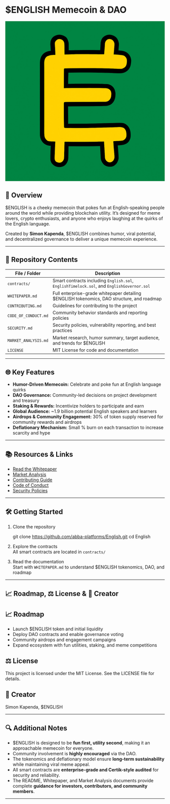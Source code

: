 # $ENGLISH Memecoin & DAO

![ENGLISH Logo](./branding/englishcoin.jpg)  

## 🚀 Overview

$ENGLISH is a cheeky memecoin that pokes fun at English-speaking people around the world while providing blockchain utility. It’s designed for meme lovers, crypto enthusiasts, and anyone who enjoys laughing at the quirks of the English language.  

Created by **Simon Kapenda**, $ENGLISH combines humor, viral potential, and decentralized governance to deliver a unique memecoin experience.

---

## 📄 Repository Contents

| File / Folder | Description |
|---------------|-------------|
| `contracts/` | Smart contracts including `English.sol`, `EnglishTimelock.sol`, and `EnglishGovernor.sol` |
| `WHITEPAPER.md` | Full enterprise-grade whitepaper detailing $ENGLISH tokenomics, DAO structure, and roadmap |
| `CONTRIBUTING.md` | Guidelines for contributing to the project |
| `CODE_OF_CONDUCT.md` | Community behavior standards and reporting policies |
| `SECURITY.md` | Security policies, vulnerability reporting, and best practices |
| `MARKET_ANALYSIS.md` | Market research, humor summary, target audience, and trends for $ENGLISH |
| `LICENSE` | MIT License for code and documentation |

---

## 🌐 Key Features

- **Humor-Driven Memecoin:** Celebrate and poke fun at English language quirks  
- **DAO Governance:** Community-led decisions on project development and treasury  
- **Staking & Rewards:** Incentivize holders to participate and earn  
- **Global Audience:** ~1.9 billion potential English speakers and learners  
- **Airdrops & Community Engagement:** 30% of token supply reserved for community rewards and airdrops  
- **Deflationary Mechanism:** Small % burn on each transaction to increase scarcity and hype  

---

## 📚 Resources & Links

- [Read the Whitepaper](./WHITEPAPER.md)  
- [Market Analysis](./MARKET_ANALYSIS.md)  
- [Contributing Guide](./CONTRIBUTING.md)  
- [Code of Conduct](./CODE_OF_CONDUCT.md)  
- [Security Policies](./SECURITY.md)  

---

## 🛠 Getting Started

1. Clone the repository

    git clone https://github.com/abba-platforms/English.git
    cd English

2. Explore the contracts  
All smart contracts are located in `contracts/`

3. Read the documentation  
Start with `WHITEPAPER.md` to understand $ENGLISH tokenomics, DAO, and roadmap

---

## 📈 Roadmap, ⚖️ License & 🙏 Creator

## 📈 Roadmap
- Launch $ENGLISH token and initial liquidity
- Deploy DAO contracts and enable governance voting
- Community airdrops and engagement campaigns
- Expand ecosystem with fun utilities, staking, and meme competitions

## ⚖️ License
This project is licensed under the MIT License. See the LICENSE file for details.

## 🙏 Creator
Simon Kapenda, $ENGLISH

---

## 🔍 Additional Notes

- $ENGLISH is designed to be **fun first, utility second**, making it an approachable memecoin for everyone.
- Community involvement is **highly encouraged** via the DAO.
- The tokenomics and deflationary model ensure **long-term sustainability** while maintaining viral meme appeal.
- All smart contracts are **enterprise-grade and Certik-style audited** for security and reliability.
- The README, Whitepaper, and Market Analysis documents provide complete **guidance for investors, contributors, and community members**.

---
